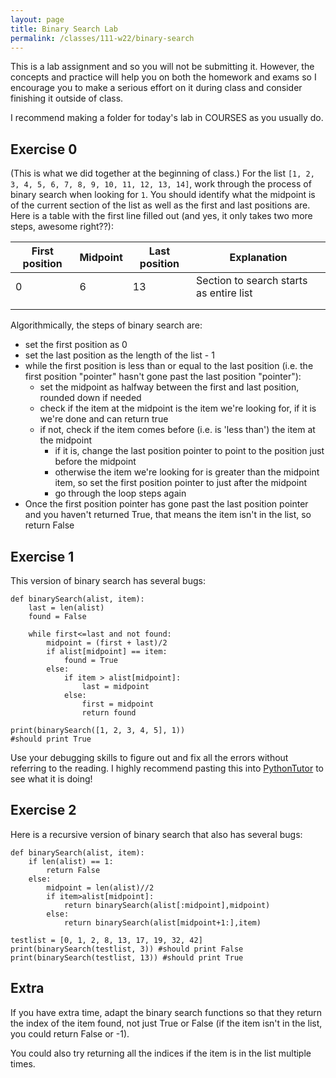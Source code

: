 ```yaml
---
layout: page
title: Binary Search Lab
permalink: /classes/111-w22/binary-search
---
```


This is a lab assignment and so you will not be submitting it.
However, the concepts and practice will help you on both the homework and exams so I encourage you to make a serious effort on it during class and consider finishing it outside of class.

I recommend making a folder for today's lab in COURSES as you usually do.

## Exercise 0
(This is what we did together at the beginning of class.)
For the list `[1, 2, 3, 4, 5, 6, 7, 8, 9, 10, 11, 12, 13, 14]`, work through the process of binary search when looking for `1`.
You should identify what the midpoint is of the current section of the list as well as the first and last positions are.
Here is a table with the first line filled out (and yes, it only takes two more steps, awesome right??):

| First position | Midpoint | Last position | Explanation |
|---------------|----------|----------------| ------------|
| 0 | 6  | 13 | Section to search starts as entire list |
|  |  |  | |
|    |    |      |

Algorithmically, the steps of binary search are:
* set the first position as 0
* set the last position as the length of the list - 1
* while the first position is less than or equal to the last position (i.e. the first position "pointer" hasn't gone past the last position "pointer"):
    * set the midpoint as halfway between the first and last position, rounded down if needed
    * check if the item at the midpoint is the item we're looking for, if it is we're done and can return true
    * if not, check if the item comes before (i.e. is 'less than') the item at the midpoint
        * if it is, change the last position pointer to point to the position just before the midpoint
        * otherwise the item we're looking for is greater than the midpoint item, so set the first position pointer to just after the midpoint
        * go through the loop steps again
* Once the first position pointer has gone past the last position pointer and you haven't returned True, that means the item isn't in the list, so return False

## Exercise 1
This version of binary search has several bugs:
```
def binarySearch(alist, item):
    last = len(alist)
    found = False

    while first<=last and not found:
        midpoint = (first + last)/2 
        if alist[midpoint] == item:
            found = True
        else:
            if item > alist[midpoint]:
                last = midpoint 
            else:
                first = midpoint 
                return found 

print(binarySearch([1, 2, 3, 4, 5], 1))
#should print True
```

Use your debugging skills to figure out and fix all the errors without referring to the reading.
I highly recommend pasting this into [PythonTutor](https://pythontutor.com/visualize.html#mode=edit) to see what it is doing!

## Exercise 2
Here is a recursive version of binary search that also has several bugs:
```
def binarySearch(alist, item):
    if len(alist) == 1: 
        return False
    else:
        midpoint = len(alist)//2
        if item>alist[midpoint]:
            return binarySearch(alist[:midpoint],midpoint)
        else:
            return binarySearch(alist[midpoint+1:],item)

testlist = [0, 1, 2, 8, 13, 17, 19, 32, 42]
print(binarySearch(testlist, 3)) #should print False
print(binarySearch(testlist, 13)) #should print True
```

## Extra
If you have extra time, adapt the binary search functions so that they return the index of the item found, not just True or False (if the item isn't in the list, you could return False or -1).

You could also try returning all the indices if the item is in the list multiple times.